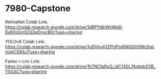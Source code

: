 # 7980-Capstone
RetinaNet Colab Link: https://colab.research.google.com/drive/1dRPYdkjWnWg8-6x60qSm5Zd2pDnxcBDr?usp=sharing

YOLOv8 Colab Link: https://colab.research.google.com/drive/1uDlVsyt0ZPUPm8WQQhSMzSgcmzkCGKbJ?usp=sharing

Faster r-cnn Link: https://colab.research.google.com/drive/1h7NCfaRoQ_idC13GL7Aqteb2OB_Y5GSC?usp=sharing
